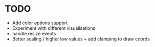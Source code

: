 # TODO

- Add color options support
- Experiment with different visualisations
- handle resize events
- Better scaling / higher low values + add clamping to draw coords
